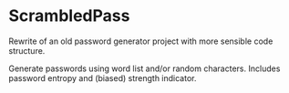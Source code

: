 # ScrambledPass
 Rewrite of an old password generator project with more sensible code structure.

 Generate passwords using word list and/or random characters.
 Includes password entropy and (biased) strength indicator.
